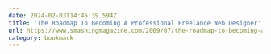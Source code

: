 ```yaml
---
date: 2024-02-03T14:45:39.594Z
title: 'The Roadmap To Becoming A Professional Freelance Web Designer'
url: https://www.smashingmagazine.com/2009/07/the-roadmap-to-becoming-a-professional-freelance-web-designer/
category: bookmark
---
```

